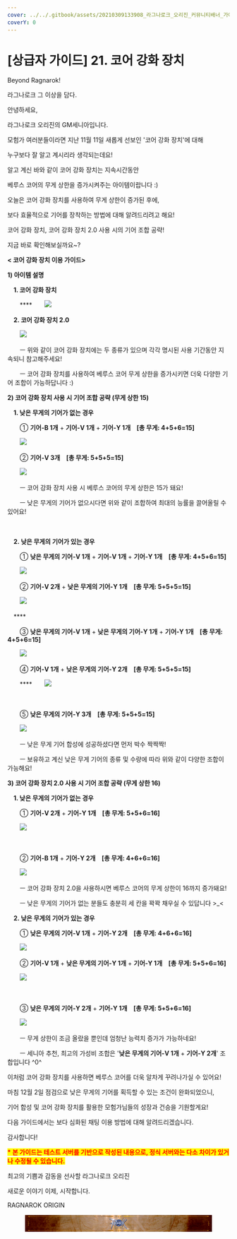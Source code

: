 ```yaml
---
cover: ../../.gitbook/assets/20210309133908_라그나로크_오리진_커뮤니티배너_가이드.jpg
coverY: 0
---
```


# \[상급자 가이드] 21. 코어 강화 장치

Beyond Ragnarok!

라그나로크 그 이상을 담다.

&#x20;

안녕하세요,

라그나로크 오리진의 GM세니아입니다.

&#x20;

모험가 여러분들이라면 지난 11월 11일 새롭게 선보인 '코어 강화 장치'에 대해

누구보다 잘 알고 계시리라 생각되는데요!

&#x20;

알고 계신 바와 같이 코어 강화 장치는 지속시간동안

베루스 코어의 무게 상한을 증가시켜주는 아이템이랍니다 :)

&#x20;

오늘은 코어 강화 장치를 사용하여 무게 상한이 증가된 후에,

보다 효율적으로 기어를 장착하는 방법에 대해 알려드리려고 해요!

&#x20;

코어 강화 장치, 코어 강화 장치 2.0 사용 시의 기어 조합 공략!

지금 바로 확인해보실까요\~?

&#x20;

&#x20;

**< 코어 강화 장치 이용 가이드>**

&#x20;

&#x20;

**1) 아이템 설명**

&#x20;

　**1. 코어 강화 장치**

　　****　　![](https://imgc.gnjoy.com/GnjoyCommunity/upload\_files/RAGNAROKORIGIN/editor/2020/12/20201201145134\_%EC%BD%94%EC%96%B4%EA%B0%95%ED%99%94%EC%9E%A5%EC%B9%98.jpg)

&#x20;

　**2. 코어 강화 장치 2.0**

　　![](https://imgc.gnjoy.com/GnjoyCommunity/upload\_files/RAGNAROKORIGIN/editor/2020/12/20201201145158\_%EC%BD%94%EC%96%B4%EA%B0%95%ED%99%94%EC%9E%A5%EC%B9%982.0.jpg)

　　ㅡ 위와 같이 코어 강화 장치에는 두 종류가 있으며 각각 명시된 사용 기간동안 지속되니 참고해주세요!

　　ㅡ 코어 강화 장치를 사용하여 베루스 코어 무게 상한을 증가시키면 더욱 다양한 기어 조합이 가능하답니다 :)

&#x20;

&#x20;

**2) 코어 강화 장치 사용 시 기어 조합 공략 (무게 상한 15)**

&#x20;

　**1. 낮은 무게의 기어가 없는 경우**

　　① **기어-B 1개** + **기어-V 1개** + **기어-Y 1개　\[총 무게: 4+5+6=15]**

　　![](https://imgc.gnjoy.com/GnjoyCommunity/upload\_files/RAGNAROKORIGIN/editor/2020/12/20201201150254\_2-1-1.png)

&#x20;

　　② **기어-V 3개　\[총 무게: 5+5+5=15]**

　　![](https://imgc.gnjoy.com/GnjoyCommunity/upload\_files/RAGNAROKORIGIN/editor/2020/12/20201201150605\_2-1-2.png)

　　ㅡ 코어 강화 장치 사용 시 베루스 코어의 무게 상한은 15가 돼요!

　　ㅡ 낮은 무게의 기어가 없으시다면 위와 같이 조합하여 최대의 능률을 끌어올릴 수 있어요!

　

　**2. 낮은 무게의 기어가 있는 경우**

　　① **낮은 무게의 기어-V 1개** + **기어-V 1개** + **기어-Y 1개　\[총 무게: 4+5+6=15]**

　　![](https://imgc.gnjoy.com/GnjoyCommunity/upload\_files/RAGNAROKORIGIN/editor/2020/12/20201201150931\_1-2.png)

&#x20;

　　② **기어-V 2개** + **낮은 무게의 기어-Y 1개　\[총 무게: 5+5+5=15]**

　　![](https://imgc.gnjoy.com/GnjoyCommunity/upload\_files/RAGNAROKORIGIN/editor/2020/12/20201201151352\_1-3.png)

　****　

　　③ **낮은 무게의 기어-V 1개** + **낮은 무게의 기어-Y 1개** + **기어-Y 1개　\[총 무게: 4+5+6=15]**

　　![](https://imgc.gnjoy.com/GnjoyCommunity/upload\_files/RAGNAROKORIGIN/editor/2020/12/20201201151534\_1-4.png)

&#x20;

　　④ **기어-V 1개** + **낮은 무게의 기어-Y 2개　\[총 무게: 5+5+5=15]**

　　****　　![](https://imgc.gnjoy.com/GnjoyCommunity/upload\_files/RAGNAROKORIGIN/editor/2020/12/20201201151653\_1-5-1.png)

　　

　　⑤ **낮은 무게의 기어-Y 3개　\[총 무게: 5+5+5=15]**

　　![](https://imgc.gnjoy.com/GnjoyCommunity/upload\_files/RAGNAROKORIGIN/editor/2020/12/20201201151835\_1-5-2.png)

　　ㅡ 낮은 무게 기어 합성에 성공하셨다면 먼저 박수 짝짝짝!

　　ㅡ 보유하고 계신 낮은 무게 기어의 종류 및 수량에 따라 위와 같이 다양한 조합이 가능해요!

&#x20;

&#x20;

**3) 코어 강화 장치 2.0 사용 시 기어 조합 공략 (무게 상한 16)**

&#x20;

　**1. 낮은 무게의 기어가 없는 경우**

　　① **기어-V 2개** + **기어-Y 1개　\[총 무게: 5+5+6=16]**

　　![](https://imgc.gnjoy.com/GnjoyCommunity/upload\_files/RAGNAROKORIGIN/editor/2020/12/20201201153843\_3-1-1.png)

　　

　　② **기어-B 1개** + **기어-Y 2개　\[총 무게: 4+6+6=16]**

　　![](https://imgc.gnjoy.com/GnjoyCommunity/upload\_files/RAGNAROKORIGIN/editor/2020/12/20201201153859\_3-1-2.png)

　　ㅡ 코어 강화 장치 2.0을 사용하시면 베루스 코어의 무게 상한이 16까지 증가돼요!

　　ㅡ 낮은 무게의 기어가 없는 분들도 충분히 세 칸을 꽉꽉 채우실 수 있답니다 >\_<

&#x20;

　**2. 낮은 무게의 기어가 있는 경우**

　　① **낮은 무게의 기어-V 1개** + **기어-Y 2개　\[총 무게: 4+6+6=16]**

　　![](https://imgc.gnjoy.com/GnjoyCommunity/upload\_files/RAGNAROKORIGIN/editor/2020/12/20201201154545\_3-2-1.png)

&#x20;

　　② **기어-V 1개** + **낮은 무게의 기어-Y 1개** + **기어-Y 1개　\[총 무게: 5+5+6=16]**

　　![](https://imgc.gnjoy.com/GnjoyCommunity/upload\_files/RAGNAROKORIGIN/editor/2020/12/20201201154803\_3-2-2.png)

　　

　　③ **낮은 무게의 기어-Y 2개** + **기어-Y 1개　\[총 무게: 5+5+6=16]**

　　![](https://imgc.gnjoy.com/GnjoyCommunity/upload\_files/RAGNAROKORIGIN/editor/2020/12/20201201154629\_3-2-3.png)

　　ㅡ 무게 상한이 조금 올랐을 뿐인데 엄청난 능력치 증가가 가능하네요!

　　ㅡ 세니아 추천, 최고의 가성비 조합은 '**낮은 무게의 기어-V 1개** + **기어-Y 2개**' 조합입니다 ^0^

&#x20;

&#x20;

이처럼 코어 강화 장치를 사용하면 베루스 코어를 더욱 알차게 꾸려나가실 수 있어요!

&#x20;

마침 12월 2일 점검으로 낮은 무게의 기어를 획득할 수 있는 조건이 완화되었으니,

기어 합성 및 코어 강화 장치를 활용한 모험가님들의 성장과 건승을 기원할게요!

&#x20;

다음 가이드에서는 보다 심화된 채팅 이용 방법에 대해 알려드리겠습니다.

&#x20;

감사합니다!

&#x20;

<mark style="color:red;">**\* 본 가이드는 테스트 서버를 기반으로 작성된 내용으로, 정식 서버와는 다소 차이가 있거나 수정될 수 있습니다.**</mark>

&#x20;

&#x20;

&#x20;                                                                                         최고의 기쁨과 감동을 선사할 라그나로크 오리진

&#x20;                                                                                                                  새로운 이야기 이제, 시작합니다.

&#x20;

&#x20;                                                                                                                                  RAGNAROK ORIGIN

<figure><img src="../../.gitbook/assets/20210309144235_라그나로크_오리진_커뮤니티배너_하단.jpg" alt=""><figcaption></figcaption></figure>
